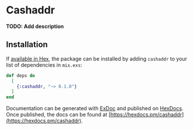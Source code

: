 # Cashaddr

**TODO: Add description**

## Installation

If [available in Hex](https://hex.pm/docs/publish), the package can be installed
by adding `cashaddr` to your list of dependencies in `mix.exs`:

```elixir
def deps do
  [
    {:cashaddr, "~> 0.1.0"}
  ]
end
```

Documentation can be generated with [ExDoc](https://github.com/elixir-lang/ex_doc)
and published on [HexDocs](https://hexdocs.pm). Once published, the docs can
be found at [https://hexdocs.pm/cashaddr](https://hexdocs.pm/cashaddr).

